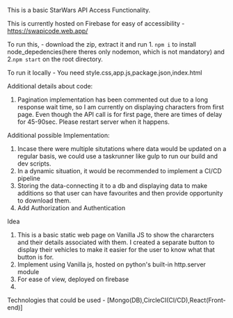 This is a basic StarWars API Access Functionality.

This is currently hosted on Firebase for easy of accessibility - https://swapicode.web.app/

To run this, - download the zip, extract it and run  1. `npm i` to install node_depedencies(here theres only nodemon, which is not mandatory) and 2.`npm start` on the root directory.

To run it locally - You need style.css,app.js,package.json,index.html

Additional details about code:

1. Pagination implementation has been commented out due to a long response wait time, so I am currently on displaying characters from first page. Even though the API call is for first page, there are times of delay for 45-90sec. Please restart server when it happens.

Additional possible Implementation:

1. Incase there were multiple situtations where data would be updated on a regular basis, we could use a taskrunner like gulp to run our build and dev scripts.
2. In a dynamic situation, it would be recommended to implement a CI/CD pipeline
3. Storing the data-connecting it to a db and displaying data to make additions so that user can have favourites and then provide opportunity to download them.
4. Add Authorization and Authentication

Idea

1. This is a basic static web page on Vanilla JS to show the chararcters and their details associated with them. I created a separate button to display their vehicles to make it easier for the user to know what that button is for.
2. Implement using Vanilla js, hosted on python's built-in http.server module
3. For ease of view, deployed on firebase
4. 
Technologies that could be used - [Mongo(DB),CircleCI(CI/CD),React(Front-end)]
